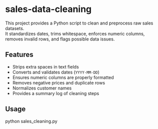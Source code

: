 # sales-data-cleaning

This project provides a Python script to clean and preprocess raw sales datasets.  
It standardizes dates, trims whitespace, enforces numeric columns, removes invalid rows, and flags possible data issues.

## Features
- Strips extra spaces in text fields
- Converts and validates dates (`YYYY-MM-DD`)
- Ensures numeric columns are properly formatted
- Removes negative prices and duplicate rows
- Normalizes customer names
- Provides a summary log of cleaning steps

## Usage
python sales_cleaning.py


